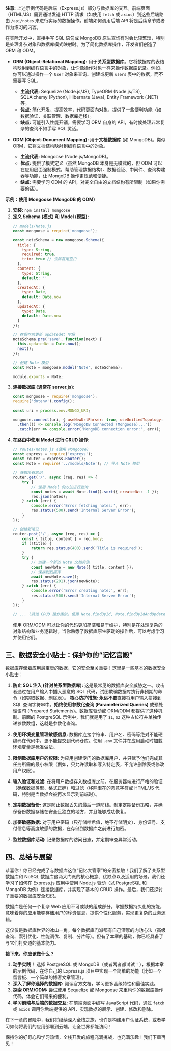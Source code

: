 
**注意:** 上述示例代码是后端（Express.js）部分与数据库的交互。前端页面（HTML/JS）需要通过发送 HTTP 请求（如使用 `fetch` 或 `axios`）到这些后端路由 `/api/notes` 来进行实际的数据操作。前端如何调用后端 API 将是后续章节或者作为练习的内容。


在实际开发中，直接手写 SQL 语句或 MongoDB 原生查询有时会比较繁琐，特别是处理复杂对象和数据库模式映射时。为了简化数据库操作，开发者们创造了 ORM 和 ODM。

*   **ORM (Object-Relational Mapping):** 用于**关系型数据库**。它将数据库的表结构映射到编程语言中的对象，让你像操作对象一样来操作数据库记录。例如，你可以通过操作一个 `User` 对象来查询、创建或更新 `users` 表中的数据，而不需要写 SQL。
    *   **主流代表:** Sequelize (Node.js/JS), TypeORM (Node.js/TS), SQLAlchemy (Python), Hibernate (Java), Entity Framework (.NET) 等。
    *   **优点:** 简化开发，提高效率，代码更面向对象，提供了一些便利功能（如数据验证、关联管理、数据库迁移）。
    *   **缺点:** 可能引入性能开销，需要学习 ORM 自身的 API，有时候处理非常复杂的查询不如手写 SQL 灵活。

*   **ODM (Object-Document Mapping):** 用于**文档数据库** (如 MongoDB)。类似 ORM，它将文档结构映射到编程语言中的对象。
    *   **主流代表:** Mongoose (Node.js/MongoDB)。
    *   **优点:** 提供了模式定义（虽然 MongoDB 本身是无模式的，但 ODM 可以在应用层面强制模式，帮助管理数据结构）、数据验证、中间件、查询构建器等功能，让 MongoDB 操作更规范和便捷。
    *   **缺点:** 需要学习 ODM 的 API，对完全自由的文档结构有所限制（如果你需要的话）。

**示例：使用 Mongoose (MongoDB 的 ODM)**

1.  **安装:** `npm install mongoose`
2.  **定义 Schema (模式) 和 Model (模型):**
    ```javascript
    // models/Note.js
    const mongoose = require('mongoose');

    const noteSchema = new mongoose.Schema({
      title: {
        type: String,
        required: true,
        trim: true // 去除首尾空白
      },
      content: {
        type: String,
        default: ''
      },
      createdAt: {
        type: Date,
        default: Date.now
      },
      updatedAt: {
        type: Date,
        default: Date.now
      }
    });

    // 在保存前更新 updatedAt 字段
    noteSchema.pre('save', function(next) {
      this.updatedAt = Date.now();
      next();
    });

    // 创建 Note 模型
    const Note = mongoose.model('Note', noteSchema);

    module.exports = Note;
    ```
3.  **连接数据库 (通常在 server.js):**
    ```javascript
    const mongoose = require('mongoose');
    require('dotenv').config();

    const uri = process.env.MONGO_URI;

    mongoose.connect(uri, { useNewUrlParser: true, useUnifiedTopology: true })
      .then(() => console.log('MongoDB Connected (Mongoose)...'))
      .catch(err => console.error('MongoDB connection error:', err));
    ```
4.  **在路由中使用 Model 进行 CRUD 操作:**
    ```javascript
    // routes/notes.js (使用 Mongoose)
    const express = require('express');
    const router = express.Router();
    const Note = require('../models/Note'); // 导入 Note 模型

    // 获取所有笔记
    router.get('/', async (req, res) => {
        try {
            // 使用 Model 的方法进行查询
            const notes = await Note.find().sort({ createdAt: -1 });
            res.json(notes);
        } catch (err) {
            console.error('Error fetching notes:', err);
            res.status(500).send('Internal Server Error');
        }
    });

    // 创建新笔记
    router.post('/', async (req, res) => {
        const { title, content } = req.body;
        if (!title) {
            return res.status(400).send('Title is required');
        }
        try {
            // 创建一个新的 Note 文档实例
            const newNote = new Note({ title, content });
            // 保存到数据库
            await newNote.save();
            res.status(201).json(newNote);
        } catch (err) {
            console.error('Error creating note:', err);
            res.status(500).send('Internal Server Error');
        }
    });

    // ... (其他 CRUD 操作类似，使用 Note.findById, Note.findByIdAndUpdate, Note.findByIdAndDelete 等方法)
    ```
    使用 ORM/ODM 可以让你的代码更加简洁和易于维护，特别是在处理复杂的对象结构和业务逻辑时。当你熟悉了数据库原生驱动的操作后，可以考虑学习并使用它们。

## 三、数据安全小贴士：保护你的“记忆宫殿”

数据库存储着应用最宝贵的数据，它的安全至关重要！这里是一些基本的数据安全小贴士：

1.  **防止 SQL 注入 (针对关系型数据库):**
    这是最常见的数据库安全威胁之一。攻击者通过在用户输入中插入恶意的 SQL 代码，试图欺骗数据库执行非预期的命令（如窃取数据、删除表）。
    **核心防护措施:** **永远不要**直接将用户输入拼接到 SQL 查询字符串中。**始终使用参数化查询 (Parameterized Queries)** 或预处理语句 (Prepared Statements)。数据库驱动或 ORM/ODM 都提供了这种机制。前面的 PostgreSQL 示例中，我们就是用了 `$1`, `$2` 这种占位符并单独传递参数数组，这就是参数化查询。

2.  **使用环境变量管理敏感信息:**
    数据库连接字符串、用户名、密码等绝对不能硬编码在代码中，更不能提交到代码仓库。使用 `.env` 文件并在应用启动时加载环境变量是标准做法。

3.  **限制数据库用户的权限:**
    为应用创建专门的数据库用户，并只赋予他们完成其任务所需的最小权限（例如，只允许读取和写入特定表，不允许删除表或修改用户权限）。

4.  **输入验证和过滤:**
    在将用户数据存入数据库之前，在服务器端进行严格的验证（确保数据类型、格式正确）和过滤（移除潜在的恶意字符或 HTML/JS 代码，特别是当数据会被再次显示到前端时）。

5.  **定期数据备份:**
    这是防止数据丢失的最后一道防线。制定定期备份策略，并确保备份数据存储在安全且独立的地方，并且能够成功恢复。

6.  **加密敏感数据:**
    对于用户密码（只存储哈希值，绝不存储明文）、身份证号、支付信息等高度敏感的数据，在存储到数据库之前进行加密。

7.  **监控数据库活动:**
    记录数据库的访问日志，并定期审查异常活动。

## 四、总结与展望

恭喜你！你已经完成了与数据库这位“记忆大管家”的亲密接触！我们了解了关系型数据库和 NoSQL 数据库这两大门派的核心概念、优缺点以及适用的场景。我们还学习了如何在 Express.js 应用中使用 Node.js 驱动（以 PostgreSQL 和 MongoDB 为例）连接数据库，并实现了基本的 CRUD 操作。最后，我们还探讨了重要的数据库安全知识。

数据库是任何一个复杂 Web 应用不可或缺的组成部分。掌握数据持久化的技能，意味着你的应用能够存储用户的珍贵信息，提供个性化服务，实现更复杂的业务逻辑。

这仅仅是数据库世界的冰山一角。每个数据库门派都有自己深厚的内功心法（高级查询、索引优化、性能调优、复制、分片等）。但有了本章的基础，你已经具备了与它们打交道的基本能力。

**接下来，你应该做什么？**
1.  **动手实践！** 选择 PostgreSQL 或 MongoDB（或者两者都试试！），根据本章的示例代码，在你自己的 Express.js 项目中实现一个简单的功能（比如一个留言板、一个简单的博客文章管理）。
2.  **深入了解你选择的数据库:** 阅读官方文档，学习更多高级特性和最佳实践。
3.  **探索 ORM/ODM:** 尝试使用 Sequelize 或 Mongoose 来重构你的数据库操作代码，体会它们带来的便利。
4.  **学习前端与后端的数据交互:** 在前端页面中编写 JavaScript 代码，通过 `fetch` 或 `axios` 调用你后端提供的 API，实现数据的展示、创建、修改和删除。

在下一章的冒险中，我们将继续深入全栈之旅，也许是构建用户认证系统，或者学习如何将我们的应用部署到云端，让全世界都能访问！

保持你的好奇心和学习热情，全栈开发的旅程充满挑战，也充满乐趣！我们下章再见！





